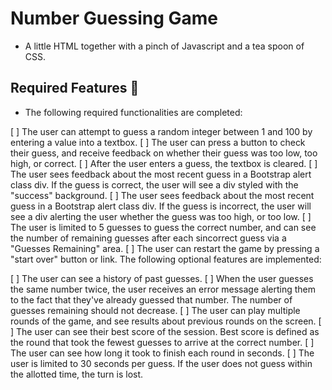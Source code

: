 # Number Guessing Game

* A little HTML together with a pinch of Javascript and a tea spoon of CSS.

## Required Features 🎯
* The following required functionalities are completed:

[ ] The user can attempt to guess a random integer between 1 and 100 by entering a value into a textbox.
[ ] The user can press a button to check their guess, and receive feedback on whether their guess was too low, too high, or correct.
[ ] After the user enters a guess, the textbox is cleared.
[ ] The user sees feedback about the most recent guess in a Bootstrap alert class div. If the guess is correct, the user will see a div styled with the "success" background.
[ ] The user sees feedback about the most recent guess in a Bootstrap alert class div. If the guess is incorrect, the user will see a div alerting the user whether the guess was too high, or too low.
[ ] The user is limited to 5 guesses to guess the correct number, and can see the number of remaining guesses after each sincorrect guess via a "Guesses Remaining" area.
[ ] The user can restart the game by pressing a "start over" button or link.
The following optional features are implemented:

[ ] The user can see a history of past guesses.
[ ] When the user guesses the same number twice, the user receives an error message alerting them to the fact that they've already guessed that number. The number of guesses remaining should not decrease.
[ ] The user can play multiple rounds of the game, and see results about previous rounds on the screen.
[ ] The user can see their best score of the session. Best score is defined as the round that took the fewest guesses to arrive at the correct number.
[ ] The user can see how long it took to finish each round in seconds.
[ ] The user is limited to 30 seconds per guess. If the user does not guess within the allotted time, the turn is lost.